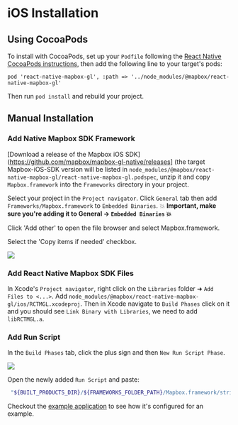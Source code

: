 # iOS Installation

## Using CocoaPods

To install with CocoaPods, set up your `Podfile` following the [React Native CocoaPods instructions](https://facebook.github.io/react-native/docs/integration-with-existing-apps.html#configuring-cocoapods-dependencies), then add the following line to your target's pods:

```
pod 'react-native-mapbox-gl', :path => '../node_modules/@mapbox/react-native-mapbox-gl'
```

Then run `pod install` and rebuild your project.

## Manual Installation

### Add Native Mapbox SDK Framework

[Download a release of the Mapbox iOS SDK](https://github.com/mapbox/mapbox-gl-native/releases] (the target Mapbox-iOS-SDK version will be listed in `node_modules/@mapbox/react-native-mapbox-gl/react-native-mapbox-gl.podspec`, unzip it and copy `Mapbox.framework` into the `Frameworks` directory in your project.

Select your project in the `Project navigator`. Click `General` tab then add `Frameworks/Mapbox.framework` to `Embedded Binaries`. :collision: **Important, make sure you're adding it to General -> `Embedded Binaries` :collision:**

Click 'Add other' to open the file browser and select Mapbox.framework.

Select the 'Copy items if needed' checkbox.

![](https://cldup.com/s4U3JfS_-l.png)


### Add React Native Mapbox SDK Files
In Xcode's `Project navigator`, right click on the `Libraries` folder ➜ `Add Files to <...>`. Add `node_modules/@mapbox/react-native-mapbox-gl/ios/RCTMGL.xcodeproj`.
Then in Xcode navigate to `Build Phases` click on it and you should see `Link Binary with Libraries`, we need to add `libRCTMGL.a`.

### Add Run Script

In the `Build Phases` tab, click the plus sign and then `New Run Script Phase`.

![](https://cldup.com/jgt8p_dHjD.png)

Open the newly added `Run Script` and paste:

```bash
 "${BUILT_PRODUCTS_DIR}/${FRAMEWORKS_FOLDER_PATH}/Mapbox.framework/strip-frameworks.sh"
```

Checkout the [example application](/example/README.md) to see how it's configured for an example.
